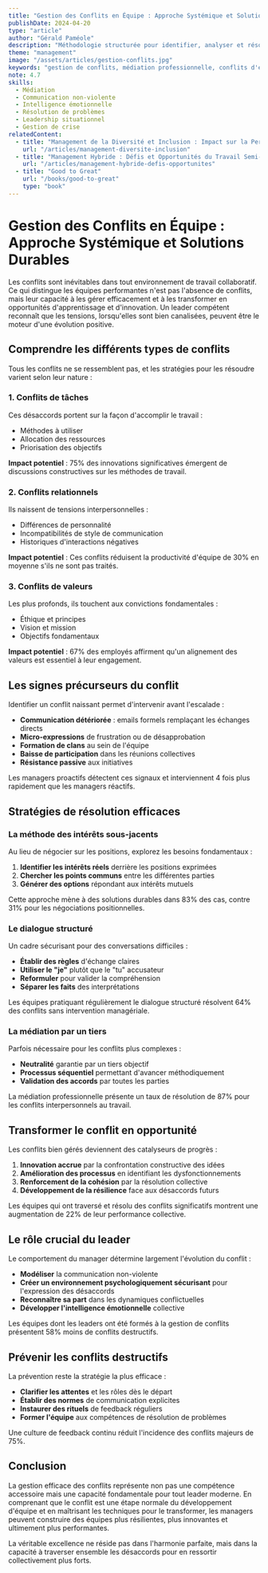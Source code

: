 ```yaml
---
title: "Gestion des Conflits en Équipe : Approche Systémique et Solutions Durables"
publishDate: 2024-04-20
type: "article"
author: "Gérald Paméole"
description: "Méthodologie structurée pour identifier, analyser et résoudre les conflits au sein des équipes professionnelles, en cultivant un environnement plus résilient."
theme: "management"
image: "/assets/articles/gestion-conflits.jpg"
keywords: "gestion de conflits, médiation professionnelle, conflits d'équipe, communication non-violente, résolution de problèmes, leadership, dialogue structuré, psychologie organisationnelle"
note: 4.7
skills:
  - Médiation
  - Communication non-violente
  - Intelligence émotionnelle
  - Résolution de problèmes
  - Leadership situationnel
  - Gestion de crise
relatedContent:
  - title: "Management de la Diversité et Inclusion : Impact sur la Performance d'Entreprise"
    url: "/articles/management-diversite-inclusion"
  - title: "Management Hybride : Défis et Opportunités du Travail Semi-Distant"
    url: "/articles/management-hybride-defis-opportunites"
  - title: "Good to Great"
    url: "/books/good-to-great"
    type: "book"
---
```


# Gestion des Conflits en Équipe : Approche Systémique et Solutions Durables

Les conflits sont inévitables dans tout environnement de travail collaboratif. Ce qui distingue les équipes performantes n'est pas l'absence de conflits, mais leur capacité à les gérer efficacement et à les transformer en opportunités d'apprentissage et d'innovation. Un leader compétent reconnaît que les tensions, lorsqu'elles sont bien canalisées, peuvent être le moteur d'une évolution positive.

## Comprendre les différents types de conflits

Tous les conflits ne se ressemblent pas, et les stratégies pour les résoudre varient selon leur nature :

### 1. Conflits de tâches

Ces désaccords portent sur la façon d'accomplir le travail :

- Méthodes à utiliser
- Allocation des ressources
- Priorisation des objectifs

**Impact potentiel** : 75% des innovations significatives émergent de discussions constructives sur les méthodes de travail.

### 2. Conflits relationnels

Ils naissent de tensions interpersonnelles :

- Différences de personnalité
- Incompatibilités de style de communication
- Historiques d'interactions négatives

**Impact potentiel** : Ces conflits réduisent la productivité d'équipe de 30% en moyenne s'ils ne sont pas traités.

### 3. Conflits de valeurs

Les plus profonds, ils touchent aux convictions fondamentales :

- Éthique et principes
- Vision et mission
- Objectifs fondamentaux

**Impact potentiel** : 67% des employés affirment qu'un alignement des valeurs est essentiel à leur engagement.

## Les signes précurseurs du conflit

Identifier un conflit naissant permet d'intervenir avant l'escalade :

- **Communication détériorée** : emails formels remplaçant les échanges directs
- **Micro-expressions** de frustration ou de désapprobation
- **Formation de clans** au sein de l'équipe
- **Baisse de participation** dans les réunions collectives
- **Résistance passive** aux initiatives

Les managers proactifs détectent ces signaux et interviennent 4 fois plus rapidement que les managers réactifs.

## Stratégies de résolution efficaces

### La méthode des intérêts sous-jacents

Au lieu de négocier sur les positions, explorez les besoins fondamentaux :

1. **Identifier les intérêts réels** derrière les positions exprimées
2. **Chercher les points communs** entre les différentes parties
3. **Générer des options** répondant aux intérêts mutuels

Cette approche mène à des solutions durables dans 83% des cas, contre 31% pour les négociations positionnelles.

### Le dialogue structuré

Un cadre sécurisant pour des conversations difficiles :

- **Établir des règles** d'échange claires
- **Utiliser le "je"** plutôt que le "tu" accusateur
- **Reformuler** pour valider la compréhension
- **Séparer les faits** des interprétations

Les équipes pratiquant régulièrement le dialogue structuré résolvent 64% des conflits sans intervention managériale.

### La médiation par un tiers

Parfois nécessaire pour les conflits plus complexes :

- **Neutralité** garantie par un tiers objectif
- **Processus séquentiel** permettant d'avancer méthodiquement
- **Validation des accords** par toutes les parties

La médiation professionnelle présente un taux de résolution de 87% pour les conflits interpersonnels au travail.

## Transformer le conflit en opportunité

Les conflits bien gérés deviennent des catalyseurs de progrès :

1. **Innovation accrue** par la confrontation constructive des idées
2. **Amélioration des processus** en identifiant les dysfonctionnements
3. **Renforcement de la cohésion** par la résolution collective
4. **Développement de la résilience** face aux désaccords futurs

Les équipes qui ont traversé et résolu des conflits significatifs montrent une augmentation de 22% de leur performance collective.

## Le rôle crucial du leader

Le comportement du manager détermine largement l'évolution du conflit :

- **Modéliser** la communication non-violente
- **Créer un environnement psychologiquement sécurisant** pour l'expression des désaccords
- **Reconnaître sa part** dans les dynamiques conflictuelles
- **Développer l'intelligence émotionnelle** collective

Les équipes dont les leaders ont été formés à la gestion de conflits présentent 58% moins de conflits destructifs.

## Prévenir les conflits destructifs

La prévention reste la stratégie la plus efficace :

- **Clarifier les attentes** et les rôles dès le départ
- **Établir des normes** de communication explicites
- **Instaurer des rituels** de feedback réguliers
- **Former l'équipe** aux compétences de résolution de problèmes

Une culture de feedback continu réduit l'incidence des conflits majeurs de 75%.

## Conclusion

La gestion efficace des conflits représente non pas une compétence accessoire mais une capacité fondamentale pour tout leader moderne. En comprenant que le conflit est une étape normale du développement d'équipe et en maîtrisant les techniques pour le transformer, les managers peuvent construire des équipes plus résilientes, plus innovantes et ultimement plus performantes.

La véritable excellence ne réside pas dans l'harmonie parfaite, mais dans la capacité à traverser ensemble les désaccords pour en ressortir collectivement plus forts.
